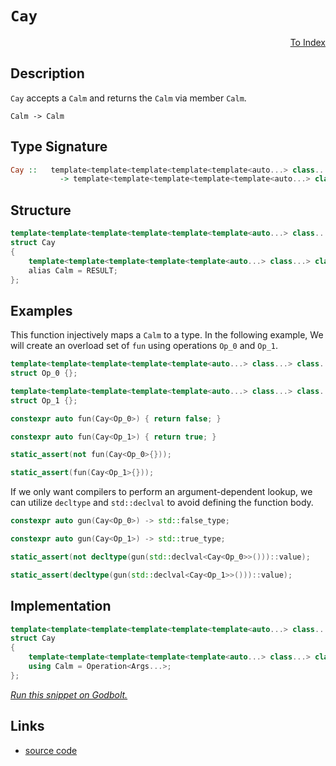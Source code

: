 <!-- Copyright 2024 Feng Mofan
SPDX-License-Identifier: Apache-2.0 -->

# `Cay`

<p style='text-align: right;'><a href="../../index.md#identities">To Index</a></p>

## Description

`Cay` accepts a `Calm` and returns the `Calm` via member `Calm`.

<pre><code>Calm -> Calm</code></pre>

## Type Signature

```Haskell
Cay ::   template<template<template<template<template<auto...> class...> class...> class...> class...> class...
           -> template<template<template<template<template<auto...> class...> class...> class...> class...>
```

## Structure

```C++
template<template<template<template<template<template<auto...> class...> class...> class...> class...> class>
struct Cay
{
    template<template<template<template<template<auto...> class...> class...> class...> class...>
    alias Calm = RESULT;
};
```

## Examples

This function injectively maps a `Calm` to a type.
In the following example, We will create an overload set of `fun` using operations `Op_0` and `Op_1`.

```C++
template<template<template<template<template<auto...> class...> class...> class...> class...>
struct Op_0 {};

template<template<template<template<template<auto...> class...> class...> class...> class...>
struct Op_1 {};

constexpr auto fun(Cay<Op_0>) { return false; }

constexpr auto fun(Cay<Op_1>) { return true; }

static_assert(not fun(Cay<Op_0>{}));

static_assert(fun(Cay<Op_1>{}));
```

If we only want compilers to perform an argument-dependent lookup, we can utilize `decltype` and `std::declval` to avoid defining the function body.

```C++
constexpr auto gun(Cay<Op_0>) -> std::false_type;

constexpr auto gun(Cay<Op_1>) -> std::true_type;

static_assert(not decltype(gun(std::declval<Cay<Op_0>>()))::value);

static_assert(decltype(gun(std::declval<Cay<Op_1>>()))::value);
```

## Implementation

```C++
template<template<template<template<template<template<auto...> class...> class...> class...> class...> class Operation>
struct Cay
{
    template<template<template<template<template<auto...> class...> class...> class...> class...Args>
    using Calm = Operation<Args...>;
};
```

[*Run this snippet on Godbolt.*](https://godbolt.org/#z:OYLghAFBqd5QCxAYwPYBMCmBRdBLAF1QCcAaPECAMzwBtMA7AQwFtMQByARg9KtQYEAysib0QXACx8BBAKoBnTAAUAHpwAMvAFYTStJg1DIApACYAQuYukl9ZATwDKjdAGFUtAK4sGIAGwAnKSuADJ4DJgAcj4ARpjEIADMABykAA6oCoRODB7evgHBmdmOAuGRMSzxiam2mPZlDEIETMQE%2BT5%2BQfWNuS1tBBXRcQnJaQqt7Z2FPZODw1U14wCUtqhexMjsHASYLOkGeyZJbnsHR5gnZ/uHTMen53cPNxf3V4%2B3l9dMXkQAdICTtgANTIAwKBSA/7AsEQqFApKg8FMSHQ2EotGI5HwkEAeXSCXuuWBJg0AEFJsQvA4QW5WA1aHgmGTySYAOxWCkgnkgp7fT5vF7897XEXCr6i06/AHYuGohEwpHyrFKnEK9HKzGK8nEYAKUnc3lebJGOliFggk4AEXxhOIxIE111%2Bs12BOXLZ7OtHtZrIA9AAqYMh0Nh/0B0MggAq2CE0aEINDEYpQbD6ZDKbZFPFH1ezzzubFkolQrzMtQbpViox8Kr2vrdexrKpNIIdoA%2BhorZyOT6kp7WUXBQXi2Wx6ORwL6X9K3KG/Om2rq42Nc2Ka3aQSO1we1Zvb6KZGQyCAGJ4YiTGOYK/Jv0UtAMSaYVTpYggisgqheBgQelsWgmRZU5tw0YEVj3EFiEwAhNgYL8xCUD0ex9I8HwEZ9X3fT9v1/f9GWZa5ty4cDIOg2DiHgghqQ%2BCwUPvSlWkcZAOwVBICAgBhUHbXC/wZQDCJA9Iu1JXtvRWFZD2zRjiRYtj2moH8%2BIAoCiOEkikQ5fdrQkqTj2DEEhEwR90GvW9MwY8wkgicEvCwK1Tj%2BOhCAAT0NaTH0wt8P1nEFgCU/CBOAtxQNIgBaWFJnQEAQCoRDMA7AgXMJPT0KfPYsJ8og/IC/jVKEndwsighopAaivASpKUoHBj5mY1jIXYzjuJBLBwSqzBoCUqKYra2gADcxGuQL8pC4SwM0pEIAklYYsG7xMEkmq0Jk%2Br5I4vqOq638epAPr5uGvLBLGwrJuwaaJLmsQKqWiwODWWhOAAVl4PwOC0UhUE4NxrGsEEFA2LZMCtMwkh4UgCE0e61gAaxAJ7JH%2BDRJC4dkkg0J6NDMfx/DMFI0kejhJF4FgJA0DRSDej6vo4XgFBACnIfe%2B7SDgWAYEQEANgIdI/nISg0AOOgEiiBlOFUFJ/DC/xJD85BkBBKR/jMXhMHwIhiDwaKuBkQQRDEdgpF1%2BQlDUKHSF0HWAHcHXSTgeAe57XvNmm8T%2BXn21QKgQQlqWZblhWlbMEE/1QIX6HfKyuBWXgma0NYICQQX0mFsgKAgZPU5AYApDMPg6D2S9KFic3YgiNoXPt3gy%2BYYgXLxWJtGMpnwcFthBDxBhaEr5nSCwWIvGAelAPp7heCwFhDGAcRe/waCHDwfqb3Nl9jL%2BHZwYiPZCY%2BplYgdOuPCwc3qLwUmx9IJfiFiLJMGtfYp6ZIwobWKgDH1AA1PBMCtglGCr42%2BtxBG34IIRQKh1C90tvoKeKBfqWH0HgWI9NIBrFQOkJoo8wpRRtKYSw1gzDUyvprLAKDpq9GbrkFwDB3CeC6HoMIEQRjVDGDrEoOQBAzD8GwrIHCGCLFGIkHWdhKECAGNMOhhRhENFEc0KYQwmFLFYbYeRXC9DzHaAIlhQi1gA02NsCQjsOAvUpi7TgPtJbS1lsAeWitEbBwgLgQgJAQZgxjhDF%2BawECYCYFgRI5C4aSCSP8QISR2SSGRmYSQ/hyZPR6ITYmpBSZg3%2BP4Lg/gUiBBSOkhGXAnqhP8KY3uNM6YMw8czBOHNE5c3dnzdOmcI6izYJwNoLB%2BrsjCkweUZouCBH%2BFwJGqt1YkC1noUBwhRDAOkOM8BZsoEgDzjbJgdsx5GJMVTXgrtame29q09pnTunAEVn0gZ3ZQ7hwSK4sw7i44s2qQ0hI/MM5hxThHEAeyOkoiML0rgFMaC0ELvTCAJde41wrgAsFdcG5NwcAAtujACCd27ubfug9h60FHuDCej8dgfTnpQpeo8Pqr2QOvABW8Gjmz3gfFyR9cWx01ufcGV8b5KHvpPIwT9QAVL4O/BQX8f5/zeuDcZQDDbTNkLMyBH1dB5wMM/PBVgEF7zIWgjBuQsE4KSNaRVBCiEJBIcvVBFCF7OAgK4NROtGGVEEXodhTRLUZF4U0LRyxpF9DEaoyR3CTVNHEQom12j1FeoKD6jRAbmFut0YDAx0d9BOyKdTcxHyDlfKOb0/pSMQ5OI1q46OsdPGkG8b4sY5CEkk2SH05G7J8nsjRpIKJMsdYbM%2BpwUpjMX6syqUgbmHsnkPOIE0nYrT/YsAUP1BW/UM2XEmEM5xJCxmyDFRICVYDTbSp0MkUgSyVkO3jcY52xTOBux5n8EEXsPzEBYKO8dk7p3vCvOc15lyrJJBuZ2%2B5LzU79q/W8id6RhJTsCB2GdBBWJXplvnAFCQgUgo%2BpCnu4MEPQubnCsO7dEVdx7nizAA8h5iAxQA7FnL6V9wvAS5evcSVkovhSnevBqUVzpSfRlACWW33ZY/CI3L468qYJ/b%2Bv9CTCt4KKyZ4rjZSvNroJIMCFXwJsCq%2BAarMGcH9D1XVlhCGbOIVrI15CRGmr8OamhjrrWRuUfa3IjqrPlEUba91sj/WOsM36%2BRrrlHhpc%2B5%2BzQa416KBoY/d6yzEcEvde2WY6J0giA/8UD2bhmR1Bvm8p8cvE%2BL8ZQIxiTSZmD6UkJIT1MYo3JgV9kGTE2bLbbYMptyJKkECU9EJT0UjY0CJIQIaMwlcFk4TJIh6k201S9DfdKtKutqG3VtYV9sjOEkEAA%3D%3D%3D)

## Links

- [source code](../../../conceptrodon/cay.hpp)
